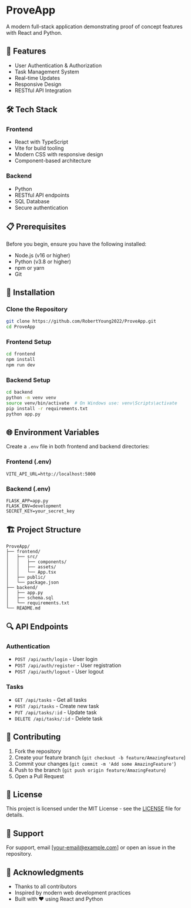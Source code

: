 # ProveApp

A modern full-stack application demonstrating proof of concept features with React and Python.

## 🚀 Features

- User Authentication & Authorization
- Task Management System
- Real-time Updates
- Responsive Design
- RESTful API Integration

## 🛠️ Tech Stack

### Frontend
- React with TypeScript
- Vite for build tooling
- Modern CSS with responsive design
- Component-based architecture

### Backend
- Python
- RESTful API endpoints
- SQL Database
- Secure authentication

## 📋 Prerequisites

Before you begin, ensure you have the following installed:
- Node.js (v16 or higher)
- Python (v3.8 or higher)
- npm or yarn
- Git

## 🔧 Installation

### Clone the Repository
```bash
git clone https://github.com/RobertYoung2022/ProveApp.git
cd ProveApp
```

### Frontend Setup
```bash
cd frontend
npm install
npm run dev
```

### Backend Setup
```bash
cd backend
python -m venv venv
source venv/bin/activate  # On Windows use: venv\Scripts\activate
pip install -r requirements.txt
python app.py
```

## 🌐 Environment Variables

Create a `.env` file in both frontend and backend directories:

### Frontend (.env)
```env
VITE_API_URL=http://localhost:5000
```

### Backend (.env)
```env
FLASK_APP=app.py
FLASK_ENV=development
SECRET_KEY=your_secret_key
```

## 🏗️ Project Structure

```
ProveApp/
├── frontend/
│   ├── src/
│   │   ├── components/
│   │   ├── assets/
│   │   └── App.tsx
│   ├── public/
│   └── package.json
├── backend/
│   ├── app.py
│   ├── schema.sql
│   └── requirements.txt
└── README.md
```

## 🔍 API Endpoints

### Authentication
- `POST /api/auth/login` - User login
- `POST /api/auth/register` - User registration
- `POST /api/auth/logout` - User logout

### Tasks
- `GET /api/tasks` - Get all tasks
- `POST /api/tasks` - Create new task
- `PUT /api/tasks/:id` - Update task
- `DELETE /api/tasks/:id` - Delete task

## 👥 Contributing

1. Fork the repository
2. Create your feature branch (`git checkout -b feature/AmazingFeature`)
3. Commit your changes (`git commit -m 'Add some AmazingFeature'`)
4. Push to the branch (`git push origin feature/AmazingFeature`)
5. Open a Pull Request

## 📝 License

This project is licensed under the MIT License - see the [LICENSE](LICENSE) file for details.

## 🤝 Support

For support, email [your-email@example.com] or open an issue in the repository.

## 🌟 Acknowledgments

- Thanks to all contributors
- Inspired by modern web development practices
- Built with ❤️ using React and Python 